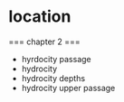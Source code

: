 # location
=== chapter 2 ===
* hyrdocity passage
* hydrocity
* hydrocity depths
* hydrocity upper passage
